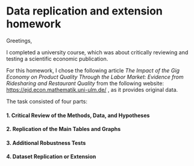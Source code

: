# Data replication and extension homework

Greetings,

I completed a university course, which was about critically reviewing and testing a scientific economic publication.

For this homework, I chose the following article *The Impact of the Gig Economy on Product Quality Through the Labor Market: Evidence from Ridesharing and Restaurant Quality* from 
the following website: https://ejd.econ.mathematik.uni-ulm.de/ , as it provides original data. 

The task consisted of four parts:

#### 1. Critical Review of the Methods, Data, and Hypotheses
#### 2. Replication of the Main Tables and Graphs
#### 3. Additional Robustness Tests
#### 4. Dataset Replication or Extension
